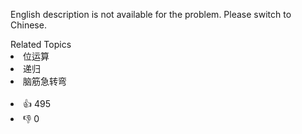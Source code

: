 <p>English description is not available for the problem. Please switch to Chinese.</p>
<div><div>Related Topics</div><div><li>位运算</li><li>递归</li><li>脑筋急转弯</li></div></div><br><div><li>👍 495</li><li>👎 0</li></div>